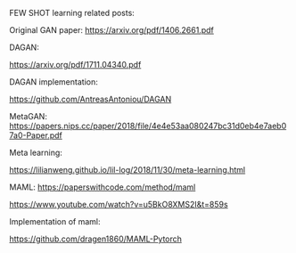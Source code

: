 FEW SHOT learning related posts:

Original GAN paper:
https://arxiv.org/pdf/1406.2661.pdf

DAGAN:

https://arxiv.org/pdf/1711.04340.pdf

DAGAN implementation:

https://github.com/AntreasAntoniou/DAGAN

MetaGAN:
https://papers.nips.cc/paper/2018/file/4e4e53aa080247bc31d0eb4e7aeb07a0-Paper.pdf


Meta learning:

https://lilianweng.github.io/lil-log/2018/11/30/meta-learning.html


MAML:
https://paperswithcode.com/method/maml

https://www.youtube.com/watch?v=u5BkO8XMS2I&t=859s


Implementation of maml:

https://github.com/dragen1860/MAML-Pytorch
